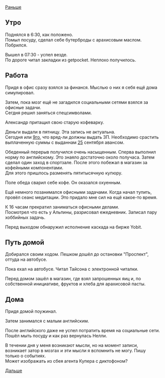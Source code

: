 [Раньше](2020.10.11.md)  
## Утро
Поднялся в 6:30, как положено.  
Помыл посуду, сделал себе бутерброды с арахисовым маслом. Побрился.

Вышел в 07:30 - успел везде.  
По дороге читал закладки из getpocket. Неплохо получилось.
## Работа
Придя в офис сразу взялся за финанся. Мыслью о них я себя ещё дома симулировал.

Затем, пока мозг ещё не загадился социальными сетями взялся за офисные задачи.  
Сегдня решил заняться спецсимволами.

Александр притащил свою старую кофеварку.

Деньги выдали в пятницу. Эта запись не актуальна.  
Сегодня или [9го](2020.10.09.md), что вряд-ли должны выдать ЗП. Необходимо срастить выплаченную суммы с выданнам [25](2020.09.25.md) сентября авансом.

Обеденный перерыв получился очень насыщенным.
Сперва выполнил норму по английскому. Это знаяло достаточно около получаса. Затем сделал один заход в спортзале. После этого побежал в магазин за кофейными компонентами.  
Для этого пришлось разменять пятитысячную купюру.

Поле обеда сварил себе кофе. Он оказался охуенным.

Ещё немного позанимался офисными задачами. Когда начал тупить, провёл сеанс медитации. Это придало мне сил на ещё какое-то время.

К 16 часам прекратил заниматься офисными делами.  
Посмотрел что есть у Альпины, разрисовал ежедневник. Записал пару хоббийных задачь.

Перед выходом обнаружил исполнение каскада на бирже Yobit.
## Путь домой
Добирался своим ходом. Пешком дошёл до остановки "Проспект", оттуда на автобусе.

Пока ехал на автобусе. Читал Тайсона с электронной читалки.

Перед домом зашёл в магазин, где взял запрошенных яиц и, по собственной инициативе, фруктов и хлеба для арахисовой пасты.
## Дома
Придя домой поужинал.

Затем занимался с малым английским.

После английского даже не успел потратить время на социальные сети. Пошёл мыть посуду и как раз вернулась Нелли.

В течении дня у меня возникают мысли, но на момент записи, возникает затор в мозгах и эти мысли я вспомнить не могу. Пишу только о событиях.  
Может изображать из сбея агента Купера с диктофоном?

[Дальше](2020.10.13.md)
